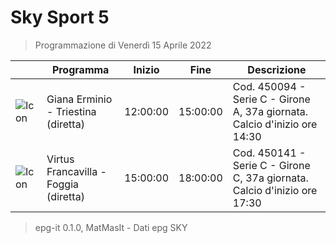 # Sky Sport 5
> Programmazione di Venerdì 15 Aprile 2022

||Programma|Inizio|Fine|Descrizione|
|---|---|---|---|---|
|![Icon](https://guidatv.sky.it/uuid/310bca8e-6076-48ba-ba18-972672dc4c70/cover?md5ChecksumParam=bf3ec99596b8230d3449b97d3ad06d79)|Giana Erminio - Triestina (diretta)|12:00:00|15:00:00|Cod. 450094 - Serie C - Girone A, 37a giornata. Calcio d&#039;inizio ore 14:30
|![Icon](https://guidatv.sky.it/uuid/5dd28a04-2747-4b5d-86b4-6fa0fdc5e4e5/cover?md5ChecksumParam=603cf8a5694e41df3e40a9da32cb8931)|Virtus Francavilla - Foggia (diretta)|15:00:00|18:00:00|Cod. 450141 - Serie C - Girone C, 37a giornata. Calcio d&#039;inizio ore 17:30



 > epg-it 0.1.0, MatMasIt - Dati epg SKY